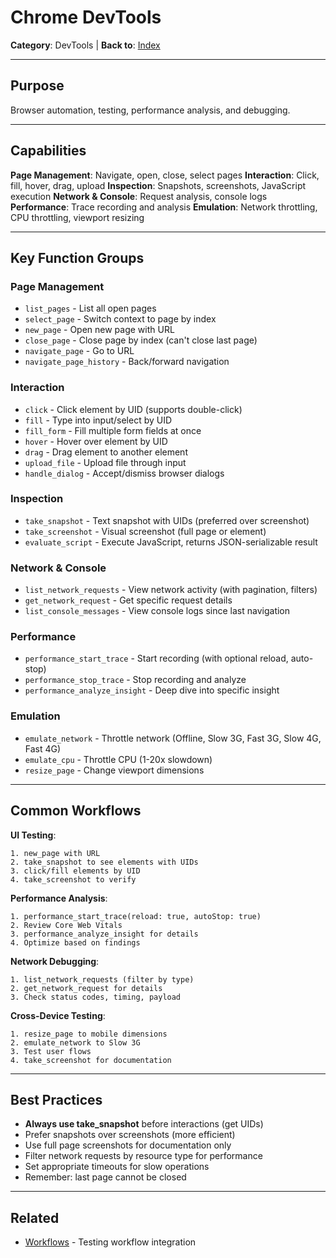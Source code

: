 # Chrome DevTools

**Category**: DevTools | **Back to**: [Index](../../CLAUDE.md)

---

## Purpose

Browser automation, testing, performance analysis, and debugging.

---

## Capabilities

**Page Management**: Navigate, open, close, select pages
**Interaction**: Click, fill, hover, drag, upload
**Inspection**: Snapshots, screenshots, JavaScript execution
**Network & Console**: Request analysis, console logs
**Performance**: Trace recording and analysis
**Emulation**: Network throttling, CPU throttling, viewport resizing

---

## Key Function Groups

### Page Management

- `list_pages` - List all open pages
- `select_page` - Switch context to page by index
- `new_page` - Open new page with URL
- `close_page` - Close page by index (can't close last page)
- `navigate_page` - Go to URL
- `navigate_page_history` - Back/forward navigation

### Interaction

- `click` - Click element by UID (supports double-click)
- `fill` - Type into input/select by UID
- `fill_form` - Fill multiple form fields at once
- `hover` - Hover over element by UID
- `drag` - Drag element to another element
- `upload_file` - Upload file through input
- `handle_dialog` - Accept/dismiss browser dialogs

### Inspection

- `take_snapshot` - Text snapshot with UIDs (preferred over screenshot)
- `take_screenshot` - Visual screenshot (full page or element)
- `evaluate_script` - Execute JavaScript, returns JSON-serializable result

### Network & Console

- `list_network_requests` - View network activity (with pagination, filters)
- `get_network_request` - Get specific request details
- `list_console_messages` - View console logs since last navigation

### Performance

- `performance_start_trace` - Start recording (with optional reload, auto-stop)
- `performance_stop_trace` - Stop recording and analyze
- `performance_analyze_insight` - Deep dive into specific insight

### Emulation

- `emulate_network` - Throttle network (Offline, Slow 3G, Fast 3G, Slow 4G, Fast 4G)
- `emulate_cpu` - Throttle CPU (1-20x slowdown)
- `resize_page` - Change viewport dimensions

---

## Common Workflows

**UI Testing**:
```
1. new_page with URL
2. take_snapshot to see elements with UIDs
3. click/fill elements by UID
4. take_screenshot to verify
```

**Performance Analysis**:
```
1. performance_start_trace(reload: true, autoStop: true)
2. Review Core Web Vitals
3. performance_analyze_insight for details
4. Optimize based on findings
```

**Network Debugging**:
```
1. list_network_requests (filter by type)
2. get_network_request for details
3. Check status codes, timing, payload
```

**Cross-Device Testing**:
```
1. resize_page to mobile dimensions
2. emulate_network to Slow 3G
3. Test user flows
4. take_screenshot for documentation
```

---

## Best Practices

- **Always use take_snapshot** before interactions (get UIDs)
- Prefer snapshots over screenshots (more efficient)
- Use full page screenshots for documentation only
- Filter network requests by resource type for performance
- Set appropriate timeouts for slow operations
- Remember: last page cannot be closed

---

## Related

- [Workflows](../workflows.md) - Testing workflow integration

